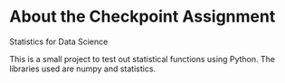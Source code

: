 # About the Checkpoint Assignment
Statistics for Data Science

This is a small project to test out statistical functions using Python. 
The libraries used are numpy and statistics.
